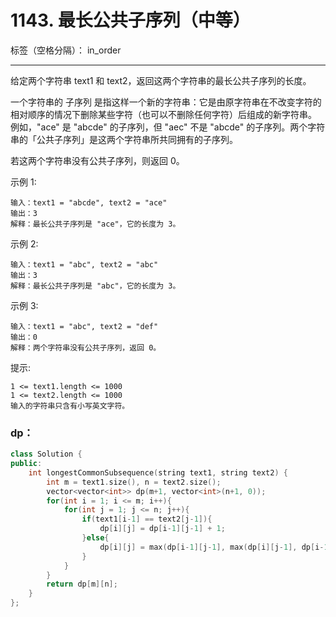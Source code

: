 # 1143. 最长公共子序列（中等）

标签（空格分隔）： in_order

---
给定两个字符串 text1 和 text2，返回这两个字符串的最长公共子序列的长度。

一个字符串的 子序列 是指这样一个新的字符串：它是由原字符串在不改变字符的相对顺序的情况下删除某些字符（也可以不删除任何字符）后组成的新字符串。
例如，"ace" 是 "abcde" 的子序列，但 "aec" 不是 "abcde" 的子序列。两个字符串的「公共子序列」是这两个字符串所共同拥有的子序列。

若这两个字符串没有公共子序列，则返回 0。

示例 1:

    输入：text1 = "abcde", text2 = "ace" 
    输出：3  
    解释：最长公共子序列是 "ace"，它的长度为 3。

示例 2:

    输入：text1 = "abc", text2 = "abc"
    输出：3
    解释：最长公共子序列是 "abc"，它的长度为 3。

示例 3:

    输入：text1 = "abc", text2 = "def"
    输出：0
    解释：两个字符串没有公共子序列，返回 0。

提示:

    1 <= text1.length <= 1000
    1 <= text2.length <= 1000
    输入的字符串只含有小写英文字符。

### dp：
```c++
class Solution {
public:
    int longestCommonSubsequence(string text1, string text2) {
        int m = text1.size(), n = text2.size();
        vector<vector<int>> dp(m+1, vector<int>(n+1, 0));
        for(int i = 1; i <= m; i++){
            for(int j = 1; j <= n; j++){
                if(text1[i-1] == text2[j-1]){
                    dp[i][j] = dp[i-1][j-1] + 1;
                }else{
                    dp[i][j] = max(dp[i-1][j-1], max(dp[i][j-1], dp[i-1][j]));
                }
            }
        }
        return dp[m][n];
    }
};
```